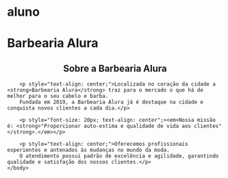 # aluno
<!DOCTYPE html>
<html lang="pt-br">
    <head>
        <meta charset="UTF-8">
        <h1>Barbearia Alura</h1>
    </head>
    <body>
        <h2 style="text-align: center;">Sobre a Barbearia Alura</h2>

        <p style="text-align: center;">Localizada no coração da cidade a <strong>Barbearia Alura</strong> traz para o mercado o que há de melhor para o seu cabelo e barba. 
        Fundada em 2019, a Barbearia Alura já é destaque na cidade e conquista novos clientes a cada dia.</p>

        <p style="font-size: 20px; text-align: center";><em>Nossa missão é: <strong>"Proporcionar auto-estima e qualidade de vida aos clientes"</strong>.</em></p>

        <p style="text-align: center;">Oferecemos profissionais experientes e antenados às mudanças no mundo da moda. 
        O atendimento possui padrão de excelência e agilidade, garantindo qualidade e satisfação dos nossos clientes.</p>
    </body>
</html>
